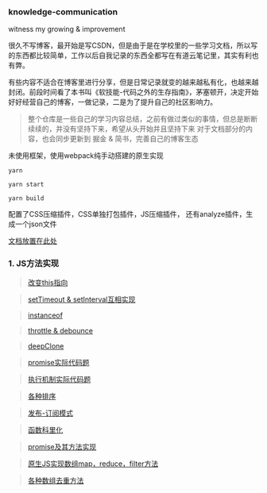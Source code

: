 ### knowledge-communication
witness my growing &amp; improvement

很久不写博客，最开始是写CSDN，但是由于是在学校里的一些学习文档，所以写的东西都比较简单，工作以后自我记录的东西全都写在有道云笔记里，其实有利也有弊。

有些内容不适合在博客里进行分享，但是日常记录就变的越来越私有化，也越来越封闭。前段时间看了本书叫《软技能-代码之外的生存指南》，茅塞顿开，决定开始好好经营自己的博客，一做记录，二是为了提升自己的社区影响力。


> 整个仓库是一些自己的学习内容总结，之前有做过类似的事情，但总是断断续续的，并没有坚持下来，希望从头开始并且坚持下来
> 对于文档部分的内容，也会同步更新到 掘金 & 简书，完善自己的博客生态

未使用框架，使用webpack纯手动搭建的原生实现

`yarn`

`yarn start`

`yarn build`

配置了CSS压缩插件，CSS单独打包插件，JS压缩插件，
还有analyze插件，生成一个json文件

[文档放置在此处](https://github.com/luoyimaid/knowledge-communication/tree/master/docs)

### 1. JS方法实现
> [改变this指向](https://github.com/luoyimaid/knowledge-communication/blob/master/nativeJS/this.js)

> [setTimeout & setInterval互相实现](https://github.com/luoyimaid/knowledge-communication/blob/master/nativeJS/ready.js#L2)

> [instanceof](https://github.com/luoyimaid/knowledge-communication/blob/master/nativeJS/ready.js#L25)

> [throttle & debounce](https://github.com/luoyimaid/knowledge-communication/blob/master/nativeJS/ready.js#L38)

> [deepClone](https://github.com/luoyimaid/knowledge-communication/blob/master/nativeJS/deepClone.js)

> [promise实际代码题](https://github.com/luoyimaid/knowledge-communication/blob/master/nativeJS/ready.js#L73)

> [执行机制实际代码题](https://github.com/luoyimaid/knowledge-communication/blob/master/nativeJS/ready.js#L108)

> [各种排序](https://github.com/luoyimaid/knowledge-communication/blob/master/nativeJS/sort.js)

> [发布-订阅模式](https://github.com/luoyimaid/knowledge-communication/blob/master/nativeJS/ready.js#L127)

> [函数科里化](https://github.com/luoyimaid/knowledge-communication/blob/master/nativeJS/ready.js#L155)

> [promise及其方法实现](https://github.com/luoyimaid/knowledge-communication/blob/master/nativeJS/promise.js)

> [原生JS实现数组map，reduce，filter方法](https://github.com/luoyimaid/knowledge-communication/blob/master/nativeJS/array.js#L6)

> [各种数组去重方法](https://github.com/luoyimaid/knowledge-communication/blob/master/nativeJS/array.js#L108)
